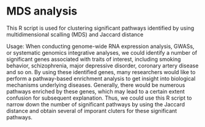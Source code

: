 # MDS analysis

This R script is used for clustering significant pathways identified by using multidimensional scalling (MDS) and Jaccard distance

Usage: When conducting genome-wide RNA expression analysis, GWASs, or systematic genomics integrative analyses, we could identify a number of significant genes associated with traits of interest, including smoking behavior, schizophrenia, major depressive disorder, coronary artery disease and so on. By using these identified genes, many researchers would like to perform a pathway-based enrichment analysis to get insight into biological mechanisms underlying diseases. Generally, there would be numerous pathways enriched by these genes, which may lead to a certain extent confusion for subsequent explanation. Thus, we could use this R script to narrow down the number of significant pathways by using the Jaccard distance and obtain several of imporant cluters for these significant pathways.


